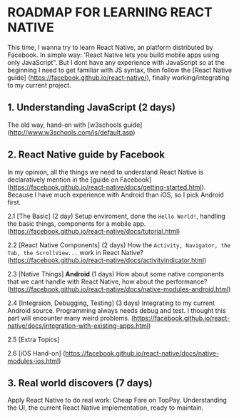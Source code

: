 # ROADMAP FOR LEARNING REACT NATIVE
This time, I wanna try to learn React Native, an platform distributed by Facebook.
In simple way: 'React Native lets you build mobile apps using only JavaScript". But I dont have any experience with JavaScript so at the beginning I need to get familiar with JS syntax, then follow the [React Native guide] (https://facebook.github.io/react-native/), finally working/integrating to my current project.

## 1. Understanding JavaScript (2 days)
The old way, hand-on with [w3schools guide] (http://www.w3schools.com/js/default.asp)

## 2. React Native guide by Facebook
In my opinion, all the things we need to understand React Native is declaratively mention in the [guide on Facebook] (https://facebook.github.io/react-native/docs/getting-started.html). Because I have much experience with Android than iOS, so I pick Android first.

2.1 [The Basic] (2 day)
Setup enviroment, done the `Hello World!`, handling the basic things, components for a mobile app.
(https://facebook.github.io/react-native/docs/tutorial.html)

2.2 [React Native Components] (2 days)
How the `Activity, Navigator, the Tab, the ScrollView...` work in React Native?
(https://facebook.github.io/react-native/docs/activityindicator.html)

2.3 [Native Things] **Android** (1 days)
How about some native components that we cant handle with React Native, how about the performance?
(https://facebook.github.io/react-native/docs/native-modules-android.html)

2.4 [Integraion, Debugging, Testing] (3 days)
Integrating to my current Android source. Programming always needs debug and test. I thought this part will encounter many weird problems.
(https://facebook.github.io/react-native/docs/integration-with-existing-apps.html)

2.5 [Extra Topics]

2.6 [iOS Hand-on]
(https://facebook.github.io/react-native/docs/native-modules-ios.html)

## 3. Real world discovers (7 days)
Apply React Native to do real work: Cheap Fare on TopPay.
Understanding the UI, the current React Native implementation, ready to maintain.





